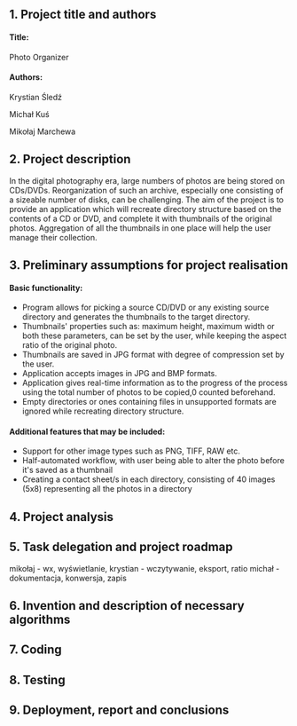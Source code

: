 ## 1. Project title and authors
####    Title:
Photo Organizer


####    Authors:
Krystian Śledź

Michał Kuś

Mikołaj Marchewa

## 2. Project description
In the digital photography era, large numbers of photos are being stored on CDs/DVDs. Reorganization of such an archive, especially one consisting of a sizeable number of disks, can be challenging. The aim of the project is to provide an application which will recreate directory structure based on the contents of a CD or DVD, and complete it with thumbnails of the original photos. Aggregation of all the thumbnails in one place will help the user manage their collection.

## 3. Preliminary assumptions for project realisation
#### Basic functionality:
* Program allows for picking a source CD/DVD or any existing source directory and generates the thumbnails to the target directory.
* Thumbnails' properties such as: maximum height, maximum width or both these parameters, can be set by the user, while keeping the aspect ratio of the original photo.   
* Thumbnails are saved in JPG format with degree of compression set by the user.
* Application accepts images in JPG and BMP formats.
* Application gives real-time information as to the progress of the process using the total number of photos to be copied,0 counted beforehand.
* Empty directories or ones containing files in unsupported formats are ignored while recreating directory structure.
#### Additional features that may be included:
* Support for other image types such as PNG, TIFF, RAW etc.
* Half-automated workflow, with user being able to alter the photo before it's saved as a thumbnail
* Creating a contact sheet/s in each directory, consisting of 40 images (5x8) representing all the photos in a directory

## 4. Project analysis

## 5. Task delegation and project roadmap
mikołaj - wx, wyświetlanie,
krystian - wczytywanie, eksport, ratio
michał - dokumentacja, konwersja, zapis

## 6. Invention and description of necessary algorithms

## 7. Coding

## 8. Testing

## 9. Deployment, report and conclusions